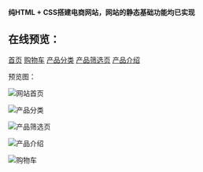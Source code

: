 **纯HTML + CSS搭建电商网站，网站的静态基础功能均已实现**

## 在线预览：
<a href="http://xianghw.xyz/staticBusinessPage/%E7%BD%91%E7%AB%99%E9%A6%96%E9%A1%B5.html" target="view_window">首页</a>
<a href="http://xianghw.xyz/staticBusinessPage/%E8%B4%AD%E7%89%A9%E8%BD%A6.html" target="_blank">购物车</a>
<a href="http://xianghw.xyz/staticBusinessPage/%E4%BA%A7%E5%93%81%E5%88%86%E7%B1%BB.html" target="_blank">产品分类</a>
<a href="http://xianghw.xyz/staticBusinessPage/%E4%BA%A7%E5%93%81%E7%AD%9B%E9%80%89%E9%A1%B5.html" target="_blank">产品筛选页</a>
<a href="http://xianghw.xyz/staticBusinessPage/%E4%BA%A7%E5%93%81%E4%BB%8B%E7%BB%8D.html" target="_blank">产品介绍</a>

预览图：

![网站首页](http://m.qpic.cn/psb?/V103EO2s2J4gkQ/VztHQhv8xNfsmEKASQe*ieyenluVKG.YG8bzXv1pZ5k!/b/dL8AAAAAAAAA&bo=QAaDAwAAAAAKB.0!&rf=viewer_4)

![产品分类](http://m.qpic.cn/psb?/V103EO2s2J4gkQ/GplBOZ2sRGv35CRHMigpReIsFrs5YCkM4nGSDCwpwFg!/b/dFIBAAAAAAAA&bo=QAaDAwAAAAAKF*0!&rf=viewer_4)

![产品筛选页](http://m.qpic.cn/psb?/V103EO2s2J4gkQ/eXfvd59XvzmPsqY23izOz1AA3H05ikOsOWXVJH7UzXQ!/b/dL8AAAAAAAAA&bo=QAaDAwAAAAAKF*0!&rf=viewer_4)

![产品介绍](http://m.qpic.cn/psb?/V103EO2s2J4gkQ/4TZc7uhw3AE7Zh7cqPFLlKTEv62dKEngyfHtTTmo59I!/b/dFIBAAAAAAAA&bo=QAaDAwAAAAAKF*0!&rf=viewer_4)

![购物车](https://images.gitee.com/uploads/images/2019/0510/113730_4cf8d5ef_4944045.png)